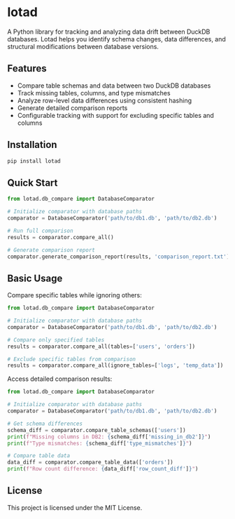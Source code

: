 # lotad

A Python library for tracking and analyzing data drift between DuckDB databases. 
Lotad helps you identify schema changes, data differences, and structural modifications between database versions.

## Features

- Compare table schemas and data between two DuckDB databases
- Track missing tables, columns, and type mismatches 
- Analyze row-level data differences using consistent hashing
- Generate detailed comparison reports
- Configurable tracking with support for excluding specific tables and columns

## Installation

```bash
pip install lotad
```

## Quick Start

```python
from lotad.db_compare import DatabaseComparator

# Initialize comparator with database paths
comparator = DatabaseComparator('path/to/db1.db', 'path/to/db2.db')

# Run full comparison
results = comparator.compare_all()

# Generate comparison report
comparator.generate_comparison_report(results, 'comparison_report.txt')
```

## Basic Usage

Compare specific tables while ignoring others:

```python
from lotad.db_compare import DatabaseComparator

# Initialize comparator with database paths
comparator = DatabaseComparator('path/to/db1.db', 'path/to/db2.db')

# Compare only specified tables
results = comparator.compare_all(tables=['users', 'orders'])

# Exclude specific tables from comparison
results = comparator.compare_all(ignore_tables=['logs', 'temp_data'])
```

Access detailed comparison results:

```python
from lotad.db_compare import DatabaseComparator

# Initialize comparator with database paths
comparator = DatabaseComparator('path/to/db1.db', 'path/to/db2.db')

# Get schema differences
schema_diff = comparator.compare_table_schemas(['users'])
print(f"Missing columns in DB2: {schema_diff['missing_in_db2']}")
print(f"Type mismatches: {schema_diff['type_mismatches']}")

# Compare table data
data_diff = comparator.compare_table_data(['orders'])
print(f"Row count difference: {data_diff['row_count_diff']}")
```


## License

This project is licensed under the MIT License.
